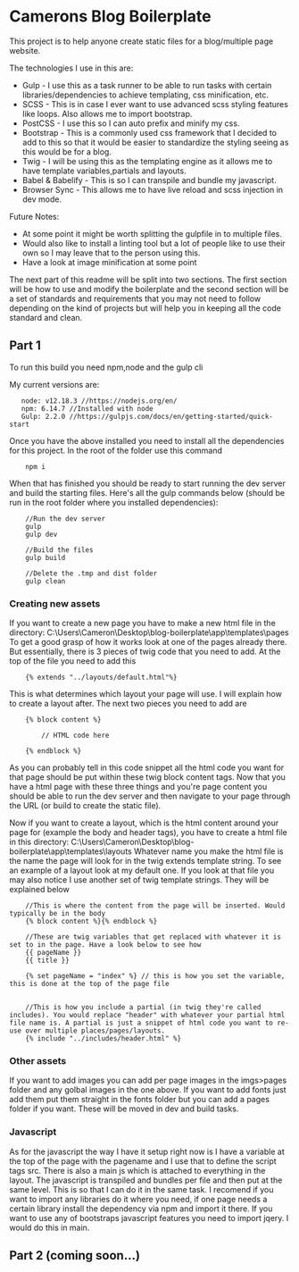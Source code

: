 # Camerons Blog Boilerplate

This project is to help anyone create static files for a blog/multiple page website.

The technologies I use in this are:
 - Gulp - I use this as a task runner to be able to run tasks with certain libraries/dependencies to achieve templating, css minification, etc.
 - SCSS - This is in case I ever want to use advanced scss styling features like loops. Also allows me to import bootstrap.
 - PostCSS - I use this so I can auto prefix and minify my css.
 - Bootstrap - This is a commonly used css framework that I decided to add to this so that it would be easier to standardize the styling seeing as this would be for a blog.
 - Twig - I will be using this as the templating engine as it allows me to have template variables,partials and layouts.
 - Babel & Babelify - This is so I can transpile and bundle my javascript.
 - Browser Sync - This allows me to have live reload and scss injection in dev mode.

Future Notes:
 - At some point it might be worth splitting the gulpfile in to multiple files.
 - Would also like to install a linting tool but a lot of people like to use their own so I may leave that to the person using this.
 - Have a look at image minification at some point



 The next part of this readme will be split into two sections. The first section will be how to use and modify the boilerplate and the second section will be a set of standards and requirements that you may not need to follow depending on the kind of projects but will help you in keeping all the code standard and clean.

 ## Part 1

 To run this build you need npm,node and the gulp cli

 My current versions are:

 ```
    node: v12.18.3 //https://nodejs.org/en/
    npm: 6.14.7 //Installed with node
    Gulp: 2.2.0 //https://gulpjs.com/docs/en/getting-started/quick-start
 ```

Once you have the above installed you need to install all the dependencies for this project. In the root of the folder use this command
```
    npm i
```

When that has finished you should be ready to start running the dev server and build the starting files. Here's all the gulp commands below (should be run in the root folder where you installed dependencies):
```
    //Run the dev server
    gulp
    gulp dev

    //Build the files
    gulp build

    //Delete the .tmp and dist folder
    gulp clean
```

### Creating new assets

If you want to create a new page you have to make a new html file in the directory: C:\Users\Cameron\Desktop\blog-boilerplate\app\templates\pages
To get a good grasp of how it works look at one of the pages already there. But essentially, there is 3 pieces of twig code that you need to add. At the top of the file you need to add this
```
    {% extends "../layouts/default.html"%}
```
This is what determines which layout your page will use. I will explain how to create a layout after. The next two pieces you need to add are
```
    {% block content %}

        // HTML code here

    {% endblock %}
```
As you can probably tell in this code snippet all the html code you want for that page should be put within these twig block content tags. Now that you have a html page with these three things and you're page content you should be able to run the dev server and then navigate to your page through the URL (or build to create the static file).

Now if you want to create a layout, which is the html content around your page for (example the body and header tags), you have to create a html file in this directory: 
C:\Users\Cameron\Desktop\blog-boilerplate\app\templates\layouts
Whatever name you make the html file is the name the page will look for in the twig extends template string. To see an example of a layout look at my default one. If you look at that file you may also notice I use another set of twig template strings. They will be explained below
```
    //This is where the content from the page will be inserted. Would typically be in the body
    {% block content %}{% endblock %}

    //These are twig variables that get replaced with whatever it is set to in the page. Have a look below to see how
    {{ pageName }}
    {{ title }}

    {% set pageName = "index" %} // this is how you set the variable, this is done at the top of the page file


    //This is how you include a partial (in twig they're called includes). You would replace "header" with whatever your partial html file name is. A partial is just a snippet of html code you want to re-use over multiple places/pages/layouts.
    {% include "../includes/header.html" %}
```

### Other assets

If you want to add images you can add per page images in the imgs>pages folder and any golbal images in the one above. If you want to add fonts just add them put them straight in the fonts folder but you can add a pages folder if you want. These will be moved in dev and build tasks.

### Javascript

As for the javascript the way I have it setup right now is I have a variable at the top of the page with the pagename and I use that to define the script tags src. There is also a main js which is attached to everything in the layout. The javascript is transpiled and bundles per file and then put at the same level. This is so that I can do it in the same task. I recomend if you want to import any libraries do it where you need, if one page needs a certain library install the dependency via npm and import it there. If you want to use any of bootstraps javascript features you need to import jqery. I would do this in main.


## Part 2 (coming soon...)